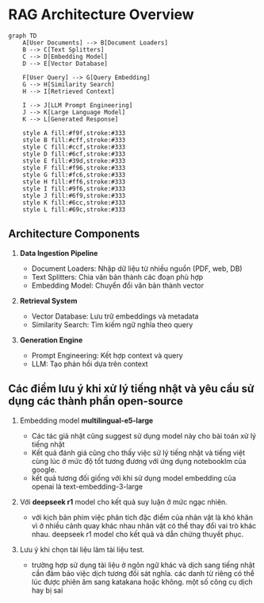 # RAG Architecture Overview

```mermaid
graph TD
    A[User Documents] --> B[Document Loaders]
    B --> C[Text Splitters]
    C --> D[Embedding Model]
    D --> E[Vector Database]
    
    F[User Query] --> G[Query Embedding]
    G --> H[Similarity Search]
    H --> I[Retrieved Context]
    
    I --> J[LLM Prompt Engineering]
    J --> K[Large Language Model]
    K --> L[Generated Response]
    
    style A fill:#f9f,stroke:#333
    style B fill:#cff,stroke:#333
    style C fill:#ccf,stroke:#333
    style D fill:#6cf,stroke:#333
    style E fill:#39d,stroke:#333
    style F fill:#f96,stroke:#333
    style G fill:#fc6,stroke:#333
    style H fill:#ff6,stroke:#333
    style I fill:#9f6,stroke:#333
    style J fill:#6f9,stroke:#333
    style K fill:#6cc,stroke:#333
    style L fill:#69c,stroke:#333
```

## Architecture Components
1. **Data Ingestion Pipeline**
   - Document Loaders: Nhập dữ liệu từ nhiều nguồn (PDF, web, DB)
   - Text Splitters: Chia văn bản thành các đoạn phù hợp
   - Embedding Model: Chuyển đổi văn bản thành vector

2. **Retrieval System**
   - Vector Database: Lưu trữ embeddings và metadata
   - Similarity Search: Tìm kiếm ngữ nghĩa theo query

3. **Generation Engine**
   - Prompt Engineering: Kết hợp context và query
   - LLM: Tạo phản hồi dựa trên context

## Các điểm lưu ý khi xử lý tiếng nhật và yêu cầu sử dụng các thành phần open-source 
1. Embedding model **multilingual-e5-large**
    - Các tác giả nhật cũng suggest sử dụng model này cho bài toán xử lý tiếng nhật 
    - Kết quả đánh giá cũng cho thấy việc sử lý tiếng nhật và tiếng việt cùng lúc ở mức độ tốt tương đương với ứng dụng notebooklm của google.
    - kết quả tương đối giống với khi sử dụng model embedding của openai là text-embedding-3-large
2. Với **deepseek r1** model cho kết quả suy luận ở mức ngạc nhiên.
    -  với kịch bản phim việc phân tích đặc điểm của nhân vật là khó khăn vì ở nhiều cảnh quay khác nhau nhân vật có thể thay đổi vai trò khác nhau. deepseek r1 model cho kết quả và dẫn chứng thuyết phục.

3. Lưu ý khi chọn tài liệu làm tài liệu test.
    -  trường hợp sử dụng tài liệu ở ngôn ngữ khác và dịch sang tiếng nhật cần đảm bảo việc dịch tương đối sát nghĩa. các danh từ riêng có thể lúc được phiên âm sang katakana hoặc không. một số công cụ dịch hay bị sai

